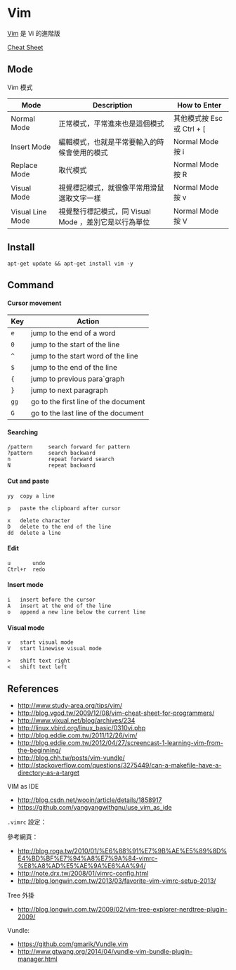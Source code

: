Vim
====

[Vim][] 是 Vi 的進階版

[Cheat Sheet](http://vim.rtorr.com/)

Mode
----

Vim 模式

|  Mode  |  Description  |  How to Enter  |
|  ----  |  -----------  |  ------------  |
| Normal Mode | 正常模式，平常進來也是這個模式 | 其他模式按 Esc 或 Ctrl + [ |
| Insert Mode | 編輯模式，也就是平常要輸入的時候會使用的模式 | Normal Mode 按 i |
| Replace Mode | 取代模式 | Normal Mode 按 R |
| Visual Mode | 視覺標記模式，就很像平常用滑鼠選取文字一樣 | Normal Mode 按 v |
| Visual Line Mode | 視覺整行標記模式，同 Visual Mode ，差別它是以行為單位 | Normal Mode 按 V |

Install
-----------

    apt-get update && apt-get install vim -y


Command
-----------

#### Cursor movement

| Key   | Action |
| ----- | ------ |
| `e`   | jump to the end of a word |
| `0`   | jump to the start of the line |
| `^`   | jump to the start word of the line |
| `$`   | jump to the end of the line |
| `{`   | jump to previous para`graph |
| `}`   | jump to next paragraph |
| `gg`  | go to the first line of the document |
| `G`   | go to the last line of the document |

#### Searching

    /pattern     search forward for pattern
    ?pattern     search backward
    n            repeat forward search
    N            repeat backward

#### Cut and paste

    yy  copy a line

    p   paste the clipboard after cursor

    x   delete character
    D   delete to the end of the line
    dd  delete a line

#### Edit

    u       undo
    Ctrl+r  redo

#### Insert mode

    i   insert before the cursor
    A   insert at the end of the line
    o   append a new line below the current line    



#### Visual mode    
    v   start visual mode
    V   start linewise visual mode

    >   shift text right
    <   shift text left

References
----------

* http://www.study-area.org/tips/vim/
* http://blog.vgod.tw/2009/12/08/vim-cheat-sheet-for-programmers/
* http://www.vixual.net/blog/archives/234
* http://linux.vbird.org/linux_basic/0310vi.php
* http://blog.eddie.com.tw/2011/12/26/vim/
* http://blog.eddie.com.tw/2012/04/27/screencast-1-learning-vim-from-the-beginning/
* http://blog.chh.tw/posts/vim-vundle/
* http://stackoverflow.com/questions/3275449/can-a-makefile-have-a-directory-as-a-target

VIM as IDE

* http://blog.csdn.net/wooin/article/details/1858917
* https://github.com/yangyangwithgnu/use_vim_as_ide

`.vimrc` 設定：

參考網頁：

* http://blog.roga.tw/2010/01/%E6%88%91%E7%9B%AE%E5%89%8D%E4%BD%BF%E7%94%A8%E7%9A%84-vimrc-%E8%A8%AD%E5%AE%9A%E6%AA%94/
* http://note.drx.tw/2008/01/vimrc-config.html
* http://blog.longwin.com.tw/2013/03/favorite-vim-vimrc-setup-2013/

Tree 外掛

* http://blog.longwin.com.tw/2009/02/vim-tree-explorer-nerdtree-plugin-2009/

Vundle:

* https://github.com/gmarik/Vundle.vim
* http://www.gtwang.org/2014/04/vundle-vim-bundle-plugin-manager.html

[Vim]: https://zh.wikipedia.org/wiki/Vim
